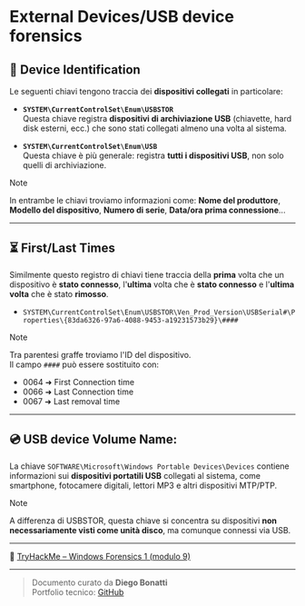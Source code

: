 # External Devices/USB device forensics


## 🧩 Device Identification
Le seguenti chiavi tengono traccia dei **dispositivi collegati** in particolare:

- **`SYSTEM\CurrentControlSet\Enum\USBSTOR`**  
Questa chiave registra **dispositivi di archiviazione USB** (chiavette, hard disk esterni, ecc.) che sono stati collegati almeno una volta al sistema.

- **`SYSTEM\CurrentControlSet\Enum\USB`**  
Questa chiave è più generale: registra **tutti i dispositivi USB**, non solo quelli di archiviazione.


>[!NOTE]
In entrambe le chiavi troviamo informazioni come:
**Nome del produttore**, **Modello del dispositivo**, **Numero di serie**, **Data/ora prima connessione**...

---

## ⏳ First/Last Times

Similmente questo registro di chiavi tiene traccia della **prima** volta che un dispositivo è **stato connesso**, l'**ultima** volta che è **stato connesso** e l'**ultima volta** che è stato **rimosso**.  

- `SYSTEM\CurrentControlSet\Enum\USBSTOR\Ven_Prod_Version\USBSerial#\Properties\{83da6326-97a6-4088-9453-a19231573b29}\####`

>[!NOTE]
>Tra parentesi graffe troviamo l'ID del dispositivo.  
>Il campo `####` può essere sostituito con:
>- 0064	➜ First Connection time
>- 0066	➜ Last Connection time
>- 0067	➜ Last removal time

---
## 💿 USB device Volume Name:

La chiave `SOFTWARE\Microsoft\Windows Portable Devices\Devices` contiene informazioni sui **dispositivi portatili USB** collegati al sistema, come smartphone, fotocamere digitali, lettori MP3 e altri dispositivi MTP/PTP.

>[!NOTE]
A differenza di USBSTOR, questa chiave si concentra su dispositivi **non necessariamente visti come unità disco**, ma comunque connessi via USB.

 

---

🔗 [TryHackMe – Windows Forensics 1 (modulo 9)](https://tryhackme.com/room/windowsforensics1)

---

>Documento curato da **Diego Bonatti**  
Portfolio tecnico: [GitHub](https://github.com/diego-bonatti)